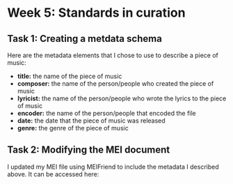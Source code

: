 # Week 5: Standards in curation

## Task 1: Creating a metdata schema
Here are the metadata elements that I chose to use to describe a piece of music:
- <b>title:</b> the name of the piece of music
- <b>composer:</b> the name of the person/people who created the piece of music
- <b>lyricist:</b> the name of the person/people who wrote the lyrics to the piece of music
- <b>encoder:</b> the name of the person/people that encoded the file
- <b>date:</b> the date that the piece of music was released
- <b>genre:</b> the genre of the piece of music

## Task 2: Modifying the MEI document
I updated my MEI file using MEIFriend to include the metadata I described above. It can be accessed here: 
